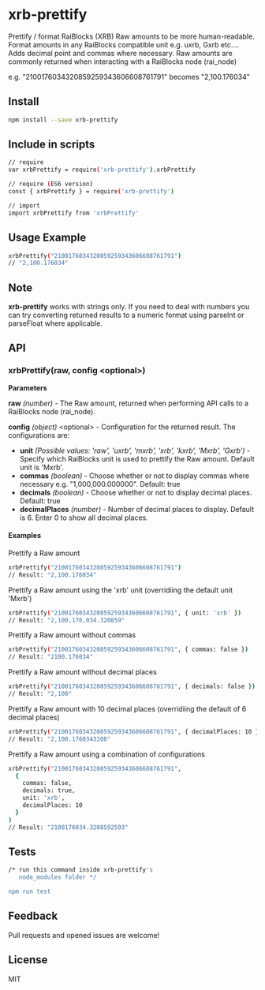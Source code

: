 # xrb-prettify

Prettify / format RaiBlocks (XRB) Raw amounts to be more human-readable. Format amounts in any RaiBlocks compatible unit e.g. uxrb, Gxrb etc.... Adds decimal point and commas where necessary. Raw amounts are commonly returned when interacting with a RaiBlocks node (rai_node)

e.g. "2100176034320859259343606608761791" becomes "2,100.176034"

## Install
```sh
npm install --save xrb-prettify
```

## Include in scripts

```sh
// require
var xrbPrettify = require('xrb-prettify').xrbPrettify

// require (ES6 version)
const { xrbPrettify } = require('xrb-prettify')

// import
import xrbPrettify from 'xrbPrettify'
```

## Usage Example
```sh
xrbPrettify("2100176034320859259343606608761791")
// "2,100.176034"
```

## Note

**xrb-prettify** works with strings only. If you need to deal with numbers you can try converting returned results to a numeric format using parseInt or parseFloat where applicable. 

## API

### xrbPrettify(raw, config &lt;optional&gt;)

**Parameters**

**raw** *(number)* - The Raw amount, returned when performing API calls to a RaiBlocks node (rai_node).

**config** *(object)* &lt;optional&gt; - Configuration for the returned result. The configurations are:
* **unit** *(Possible values: 'raw', 'uxrb', 'mxrb', 'xrb', 'kxrb', 'Mxrb', 'Gxrb')* - Specify which RaiBlocks unit is used to prettify the Raw amount. Default unit is 'Mxrb'.
* **commas** *(boolean)* - Choose whether or not to display commas where necessary e.g. "1,000,000.000000". Default: true
* **decimals** *(boolean)* - Choose whether or not to display decimal places. Default: true
* **decimalPlaces** *(number)* - Number of decimal places to display. Default is 6. Enter 0 to show all decimal places.

#### Examples

Prettify a Raw amount

```sh
xrbPrettify("2100176034320859259343606608761791")
// Result: "2,100.176034"
```

Prettify a Raw amount using the 'xrb' unit (overridiing the default unit 'Mxrb')

```sh
xrbPrettify("2100176034320859259343606608761791", { unit: 'xrb' })
// Result: "2,100,176,034.320859"
```

Prettify a Raw amount without commas

```sh
xrbPrettify("2100176034320859259343606608761791", { commas: false })
// Result: "2100.176034"
```

Prettify a Raw amount without decimal places

```sh
xrbPrettify("2100176034320859259343606608761791", { decimals: false })
// Result: "2,100"
```

Prettify a Raw amount with 10 decimal places (overridiing the default of 6 decimal places)

```sh
xrbPrettify("2100176034320859259343606608761791", { decimalPlaces: 10 })
// Result: "2,100.1760343208"
```

Prettify a Raw amount using a combination of configurations

```sh
xrbPrettify("2100176034320859259343606608761791", 
  {
    commas: false,
    decimals: true,
    unit: 'xrb',
    decimalPlaces: 10
  }
)
// Result: "2100176034.3208592593"
```

## Tests

```sh
/* run this command inside xrb-prettify's
   node_modules folder */

npm run test
```

## Feedback

Pull requests and opened issues are welcome!

## License

MIT

